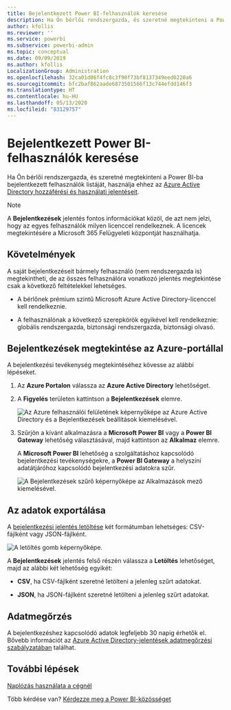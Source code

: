 ```yaml
---
title: Bejelentkezett Power BI-felhasználók keresése
description: Ha Ön bérlői rendszergazda, és szeretné megtekinteni a Power BI-ba bejelentkezett felhasználók listáját, használhatja ehhez az Azure Active Directory hozzáférési és használati jelentéseit.
author: kfollis
ms.reviewer: ''
ms.service: powerbi
ms.subservice: powerbi-admin
ms.topic: conceptual
ms.date: 09/09/2019
ms.author: kfollis
LocalizationGroup: Administration
ms.openlocfilehash: 32ca01d06f4fc8c3f90f73bf8137349eed0220a6
ms.sourcegitcommit: bfc2baf862aade6873501566f13c744efdd146f3
ms.translationtype: HT
ms.contentlocale: hu-HU
ms.lasthandoff: 05/13/2020
ms.locfileid: "83129757"
---
```

# <a name="find-power-bi-users-that-have-signed-in"></a>Bejelentkezett Power BI-felhasználók keresése

Ha Ön bérlői rendszergazda, és szeretné megtekinteni a Power BI-ba bejelentkezett felhasználók listáját, használja ehhez az [Azure Active Directory hozzáférési és használati jelentéseit](/azure/active-directory/reports-monitoring/concept-sign-ins).

> [!NOTE]
> A **Bejelentkezések** jelentés fontos információkat közöl, de azt nem jelzi, hogy az egyes felhasználók milyen licenccel rendelkeznek. A licencek megtekintésére a Microsoft 365 Felügyeleti központját használhatja.

## <a name="requirements"></a>Követelmények

A saját bejelentkezéseit bármely felhasználó (nem rendszergazda is) megtekintheti, de az összes felhasználóra vonatkozó jelentés megtekintése csak a következő feltételekkel lehetséges.

* A bérlőnek prémium szintű Microsoft Azure Active Directory-licenccel kell rendelkeznie.

* A felhasználónak a következő szerepkörök egyikével kell rendelkeznie: globális rendszergazda, biztonsági rendszergazda, biztonsági olvasó.

## <a name="use-the-azure-portal-to-view-sign-ins"></a>Bejelentkezések megtekintése az Azure-portállal

A bejelentkezési tevékenység megtekintéséhez kövesse az alábbi lépéseket.

1. Az **Azure Portalon** válassza az **Azure Active Directory** lehetőséget.

1. A **Figyelés** területen kattintson a **Bejelentkezések** elemre.
   
    ![Az Azure felhasználói felületének képernyőképe az Azure Active Directory és a Bejelentkezések beállítások kiemelésével.](media/service-admin-access-usage/azure-portal-sign-ins.png)

1. Szűrjön a kívánt alkalmazásra a **Microsoft Power BI** vagy a **Power BI Gateway** lehetőség választásával, majd kattintson az **Alkalmaz** elemre.

    A **Microsoft Power BI** lehetőség a szolgáltatáshoz kapcsolódó bejelentkezési tevékenységekre, a **Power BI Gateway** a helyszíni adatátjáróhoz kapcsolódó bejelentkezési adatokra szűr.
   
    ![A Bejelentkezések szűrő képernyőképe az Alkalmazások mező kiemelésével.](media/service-admin-access-usage/sign-in-filter.png)

## <a name="export-the-data"></a>Az adatok exportálása

A [bejelentkezési jelentés letöltése](/azure/active-directory/reports-monitoring/quickstart-download-sign-in-report) két formátumban lehetséges: CSV-fájlként vagy JSON-fájlként.

![A letöltés gomb képernyőképe.](media/service-admin-access-usage/download-sign-in-data-csv.png)

A **Bejelentkezések** jelentés felső részén válassza a **Letöltés** lehetőséget, majd az alábbi két lehetőség egyikét:

* **CSV**, ha CSV-fájlként szeretné letölteni a jelenleg szűrt adatokat.

* **JSON**, ha JSON-fájlként szeretné letölteni a jelenleg szűrt adatokat.

## <a name="data-retention"></a>Adatmegőrzés

A bejelentkezéshez kapcsolódó adatok legfeljebb 30 napig érhetők el. Bővebb információt az [Azure Active Directory-jelentések adatmegőrzési szabályzatában](/azure/active-directory/reports-monitoring/reference-reports-data-retention) találhat.

## <a name="next-steps"></a>További lépések

[Naplózás használata a cégnél](service-admin-auditing.md)

Több kérdése van? [Kérdezze meg a Power BI-közösséget](https://community.powerbi.com/)